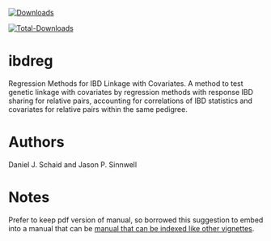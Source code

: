 [![Downloads](http://cranlogs.r-pkg.org/badges/pedgene)](https://CRAN.R-project.org/package=ibdreg)

[![Total-Downloads](https://cranlogs.r-pkg.org/badges/grand-total/ibdreg)](https://CRAN.R-project.org/package=ibdreg)

# ibdreg
Regression Methods for IBD Linkage with Covariates. A method to test genetic 
linkage with covariates by regression methods with response IBD sharing for relative
pairs, accounting for correlations of IBD statistics and covariates for relative pairs 
within the same pedigree.

# Authors

Daniel J. Schaid and Jason P. Sinnwell

# Notes

Prefer to keep pdf version of manual, so borrowed this suggestion to embed into a manual that can be [manual that can be indexed like other vignettes](https://www.markvanderloo.eu/yaRb/2019/01/11/add-a-static-pdf-vignette-to-an-r-package/).

